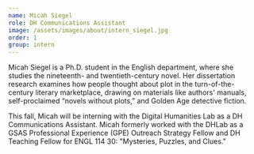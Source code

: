 ```yaml
---
name: Micah Siegel
role: DH Communications Assistant
image: /assets/images/about/intern_siegel.jpg
order: 1
group: intern
---
```

Micah Siegel is a Ph.D. student in the English department, where she studies the nineteenth- and twentieth-century novel. Her dissertation research examines how people thought about plot in the turn-of-the-century literary marketplace, drawing on materials like authors' manuals, self-proclaimed “novels without plots,” and Golden Age detective fiction.

This fall, Micah will be interning with the Digital Humanities Lab as a DH Communications Assistant. Micah formerly worked with the DHLab as a GSAS Professional Experience (GPE) Outreach Strategy Fellow and DH Teaching Fellow for ENGL 114 30: "Mysteries, Puzzles, and Clues."

